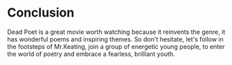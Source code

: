 # Conclusion

Dead Poet is a great movie worth watching because it reinvents the genre, it has wonderful poems and inspiring themes. So don't hesitate, let's follow in the footsteps of Mr.Keating,  join a group of energetic young people, to enter the world of poetry and embrace a fearless, brilliant youth.
